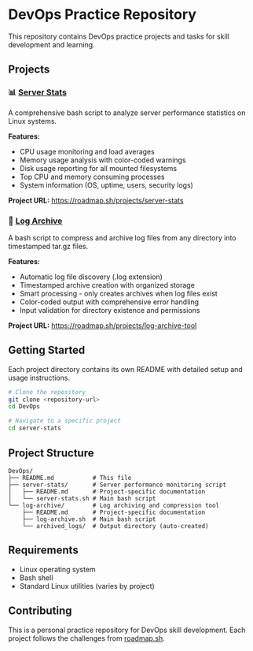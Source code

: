 # DevOps Practice Repository

This repository contains DevOps practice projects and tasks for skill development and learning.

## Projects

### 📊 [Server Stats](./server-stats/)

A comprehensive bash script to analyze server performance statistics on Linux systems.

**Features:**

- CPU usage monitoring and load averages
- Memory usage analysis with color-coded warnings
- Disk usage reporting for all mounted filesystems
- Top CPU and memory consuming processes
- System information (OS, uptime, users, security logs)

**Project URL:** https://roadmap.sh/projects/server-stats

### 📁 [Log Archive](./log-archive/)

A bash script to compress and archive log files from any directory into timestamped tar.gz files.

**Features:**

- Automatic log file discovery (.log extension)
- Timestamped archive creation with organized storage
- Smart processing - only creates archives when log files exist
- Color-coded output with comprehensive error handling
- Input validation for directory existence and permissions

**Project URL:** https://roadmap.sh/projects/log-archive-tool

## Getting Started

Each project directory contains its own README with detailed setup and usage instructions.

```bash
# Clone the repository
git clone <repository-url>
cd DevOps

# Navigate to a specific project
cd server-stats
```

## Project Structure

```
DevOps/
├── README.md           # This file
├── server-stats/       # Server performance monitoring script
│   ├── README.md       # Project-specific documentation
│   └── server-stats.sh # Main bash script
└── log-archive/        # Log archiving and compression tool
    ├── README.md       # Project-specific documentation
    ├── log-archive.sh  # Main bash script
    └── archived_logs/  # Output directory (auto-created)
```

## Requirements

- Linux operating system
- Bash shell
- Standard Linux utilities (varies by project)

## Contributing

This is a personal practice repository for DevOps skill development. Each project follows the challenges from [roadmap.sh](https://roadmap.sh/).
